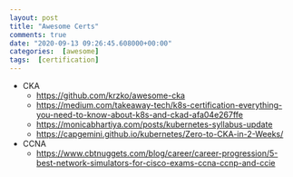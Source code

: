 ```yaml
---
layout: post
title: "Awesome Certs"
comments: true
date: "2020-09-13 09:26:45.608000+00:00"
categories:  [awesome]
tags:  [certification]
---
```





* CKA
    * https://github.com/krzko/awesome-cka
    * https://medium.com/takeaway-tech/k8s-certification-everything-you-need-to-know-about-k8s-and-ckad-afa04e267ffe
    * https://monicabhartiya.com/posts/kubernetes-syllabus-update
    * https://capgemini.github.io/kubernetes/Zero-to-CKA-in-2-Weeks/
* CCNA
    * https://www.cbtnuggets.com/blog/career/career-progression/5-best-network-simulators-for-cisco-exams-ccna-ccnp-and-ccie
